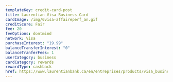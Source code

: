 ```yaml
---
templateKey: credit-card-post
title: Laurentian Visa Business Card
cardImage: /img/0visa-affaireperf_an.gif
creditScore: Fair
fee: 20
feeOptions: dontmind
network: Visa
purchaseInterest: "19.99"
balanceTransferInterest: "0"
balanceTranferFees: 1
userCategory: business
cardCategory: rewards
rewardType: cashback
href: https://www.laurentianbank.ca/en/entreprises/products/visa_business_performance.html
---
```

